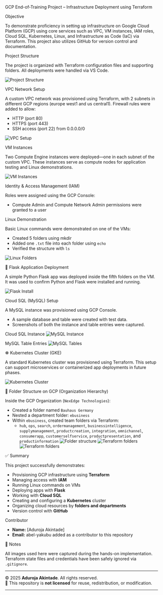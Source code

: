 GCP End-of-Training Project – Infrastructure Deployment using Terraform

Objective

To demonstrate proficiency in setting up infrastructure on Google Cloud Platform (GCP) using core services such as VPC, VM instances, IAM roles, Cloud SQL, Kubernetes, Linux, and Infrastructure as Code (IaC) via Terraform. This project also utilizes GitHub for version control and documentation.



Project Structure

The project is organized with Terraform configuration files and supporting folders. All deployments were handled via VS Code.

![Project Structure](./Pictures/project-structure.png)

 VPC Network Setup

A custom VPC network was provisioned using Terraform, with 2 subnets in different GCP regions (europe west1 and us central1). Firewall rules were added to allow:
- HTTP (port 80)
- HTTPS (port 443)
- SSH access (port 22) from  0.0.0.0/0

![VPC Setup](./Pictures/vpc-setup.png)


VM Instances

Two Compute Engine instances were deployed—one in each subnet of the custom VPC. These instances serve as compute nodes for application testing and Linux demonstrations.

![VM Instances](./Pictures/vm-instances.png)


Identity & Access Management (IAM)

Roles were assigned using the GCP Console:
- Compute Admin and Compute Network Admin permissions were granted to a user


Linux Demonstration

Basic Linux commands were demonstrated on one of the VMs:
- Created 5 folders using mkdir
- Added one `.txt` file into each folder using `echo`
- Verified the structure with `ls`

![Linux Folders](./Pictures/linux-folders.png)


🐍 Flask Application Deployment

A simple Python Flask app was deployed inside the fifth folders on the VM. It was used to confirm Python and Flask were installed and running.

![Flask Install](./Pictures/flask-install.png)


Cloud SQL (MySQL) Setup

A MySQL instance was provisioned using GCP Console.
- A sample database and table were created with test data.
- Screenshots of both the instance and table entries were captured.

Cloud SQL Instance
![MySQL Instance](./Pictures/mysql-instance.png)

MySQL Table Entries
![MySQL Tables](./Pictures/my-sql-tables.png)


☸️ Kubernetes Cluster (GKE)

A standard Kubernetes cluster was provisioned using Terraform. This setup can support microservices or containerized app deployments in future phases.

![Kubernetes Cluster](./Pictures/k8s-cluster.png)


🔐 Folder Structure on GCP (Organization Hierarchy)

Inside the GCP Organization (`NexEdge Technologies`):
- Created a folder named `Bauhaus Germany`
- Nested a department folder: `ebusiness`
- Within `ebusiness`, created team folders via Terraform:
  - `hub`, `ops`, `search`, `ordermanagement`, `businessintelligence`, `supplymanagement`, `productcreation`, `integration`, `omnichannel`, `consumerapp`, `customerselfservice`, `productpresentation`, and `productinformation`
  ![Folder structure](./Pictures/folder-structure.png)
  ![Terraform folders](./Pictures/terra-folders-1.png)
  ![Terraform folders](./Pictures/terra-folders-2.png)


 ✅ Summary

This project successfully demonstrates:

- Provisioning GCP infrastructure using **Terraform**
- Managing access with **IAM**
- Running Linux commands on VMs
- Deploying apps with **Flask**
- Working with **Cloud SQL**
- Creating and configuring a **Kubernetes** cluster
- Organizing cloud resources by **folders and departments**
- Version control with **GitHub**


Contributor

- **Name:** [Aduroja Akintade]
- **Email:** abel-yakubu added as a contributor to this repository


📌 Notes

All images used here were captured during the hands-on implementation. Terraform state files and credentials have been safely ignored via `.gitignore`.


---

© 2025 **Aduroja Akintade**. All rights reserved.  
🛑 This repository is **not licensed** for reuse, redistribution, or modification.

---
